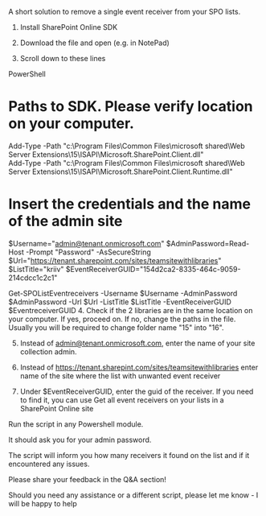 A short solution to remove a single event receiver from your SPO lists.

 

1. Install SharePoint Online SDK

2. Download the file and open (e.g. in NotePad)

3. Scroll down to these lines

PowerShell
# Paths to SDK. Please verify location on your computer. 
Add-Type -Path "c:\Program Files\Common Files\microsoft shared\Web Server Extensions\15\ISAPI\Microsoft.SharePoint.Client.dll"  
Add-Type -Path "c:\Program Files\Common Files\microsoft shared\Web Server Extensions\15\ISAPI\Microsoft.SharePoint.Client.Runtime.dll"  
 
# Insert the credentials and the name of the admin site 
$Username="admin@tenant.onmicrosoft.com" 
$AdminPassword=Read-Host -Prompt "Password" -AsSecureString 
$Url="https://tenant.sharepoint.com/sites/teamsitewithlibraries" 
$ListTitle="kriiv" 
$EventReceiverGUID="154d2ca2-8335-464c-9059-214cdcc1c2c1" 
 
Get-SPOListEventreceivers -Username $Username -AdminPassword $AdminPassword -Url $Url -ListTitle $ListTitle -EventReceiverGUID $EventreceiverGUID
4. Check if the 2 libraries are in the same location on your computer. If yes, proceed on. If no, change the paths in the file. Usually you will be required to change folder name "15" into "16".

5. Instead of admin@tenant.onmicrosoft.com, enter the name of your site collection admin.

6. Instead of https://tenant.sharepint.com/sites/teamsitewithlibraries enter name of the site where the list with unwanted event receiver 

7. Under $EventReceiverGUID, enter the guid of the receiver. If you need to find it, you can use Get all event receivers on your lists in a SharePoint Online site

 

Run the script in any Powershell module.

It should ask you for your admin password.



The script will inform you how many receivers it found on the list and if it encountered any issues.

 

 

Please share your feedback in the Q&A section!

 

Should you need any assistance or a different script, please let me know - I will be happy to help
